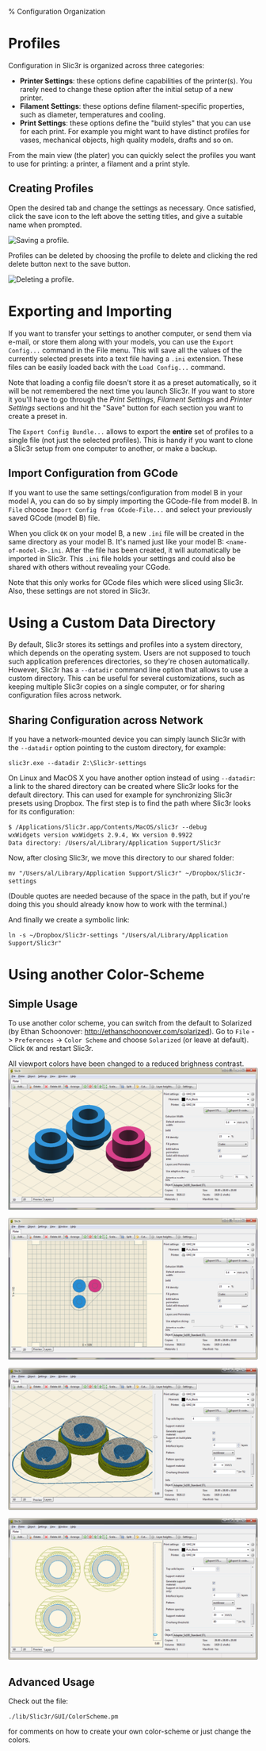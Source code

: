 % Configuration Organization

Profiles
========

Configuration in Slic3r is organized across three categories:

* **Printer Settings**: these options define capabilities of the printer(s). You rarely need to change these option after the initial setup of a new printer.
* **Filament Settings**: these options define filament-specific properties, such as diameter, temperatures and cooling.
* **Print Settings**: these options define the "build styles" that you can use for each print. For example you might want to have distinct profiles for vases, mechanical objects, high quality models, drafts and so on.

From the main view (the plater) you can quickly select the profiles you want to use for printing: a printer, a filament and a print style.

Creating Profiles
-----------------

Open the desired tab and change the settings as necessary. Once
satisfied, click the save icon to the left above the setting titles, and
give a suitable name when prompted.

![Saving a profile.](images/creating_a_profile.png)

Profiles can be deleted by choosing the profile to delete and clicking
the red delete button next to the save button.

![Deleting a profile.](images/deleting_a_profile.png)


Exporting and Importing
=======================

If you want to transfer your settings to another computer, or send them via e-mail, or store them along with your models, you can use the `Export Config...` command in the File menu. This will save all the values of the currently selected presets into a text file having a `.ini` extension. These files can be easily loaded back with the `Load Config...` command.

Note that loading a config file doesn't store it as a preset automatically, so it will be not remembered the next time you launch Slic3r. If you want to store it you'll have to go through the *Print Settings*, *Filament Settings* and *Printer Settings* sections and hit the "Save" button for each section you want to create a preset in.

The `Export Config Bundle...` allows to export the **entire** set of profiles to a single file (not just the selected profiles). This is handy if you want to clone a Slic3r setup from one computer to another, or make a backup.

Import Configuration from GCode
-------------------------------

If you want to use the same settings/configuration from model B in your model A, you can do so by simply importing the GCode-file from model B.
In `File` choose `Import Config from GCode-File...` and select your previously saved GCode (model B) file.

When you click `OK` on your model B, a new `.ini` file will be created in the same directory as your model B. It's named just like your model B: `<name-of-model-B>.ini`. After the file has been created, it will automatically be imported in Slic3r. This `.ini` file holds your settings and could also be shared with others without revealing your CGode.

Note that this only works for GCode files which were sliced using Slic3r. Also, these settings are not stored in Slic3r.

Using a Custom Data Directory
=============================

By default, Slic3r stores its settings and profiles into a system directory, which depends on the operating system. Users are not supposed to touch such application preferences directories, so they're chosen automatically. However, Slic3r has a `--datadir` command line option that allows to use a custom directory. This can be useful for several customizations, such as keeping multiple Slic3r copies on a single computer, or for sharing configuration files across network.

Sharing Configuration across Network
------------------------------------

If you have a network-mounted device you can simply launch Slic3r with the `--datadir` option pointing to the custom directory, for example:

```
slic3r.exe --datadir Z:\Slic3r-settings
```

On Linux and MacOS X you have another option instead of using `--datadir`: a link to the shared directory can be created where Slic3r looks for the default directory. This can used for example for synchronizing Slic3r presets using Dropbox. The first step is to find the path where Slic3r looks for its configuration:

```
$ /Applications/Slic3r.app/Contents/MacOS/slic3r --debug
wxWidgets version wxWidgets 2.9.4, Wx version 0.9922
Data directory: /Users/al/Library/Application Support/Slic3r
```

Now, after closing Slic3r, we move this directory to our shared folder:

```
mv "/Users/al/Library/Application Support/Slic3r" ~/Dropbox/Slic3r-settings
```

(Double quotes are needed because of the space in the path, but if you're doing this you should already know how to work with the terminal.)

And finally we create a symbolic link:

```
ln -s ~/Dropbox/Slic3r-settings "/Users/al/Library/Application Support/Slic3r"
```

Using another Color-Scheme
==========================

Simple Usage
------------

To use another color scheme, you can switch from the default to Solarized (by Ethan Schoonover: http://ethanschoonover.com/solarized).
Go to `File` -> `Preferences` -> `Color Scheme` and choose `Solarized` (or leave at default). Click `OK` and restart Slic3r.

All viewport colors have been changed to a reduced brighness contrast.
![Solarized Color-Scheme of the *3D* Plater.](images/colorscheme_3dplater.png)

![Solarized Color-Scheme of the *2D* Tab.](images/colorscheme_2dplater.png)

![Solarized Color-Scheme of the 3D *Preview* Tab.](images/colorscheme_3dpreview.png)

![Solarized Color-Scheme of the 2D *Layers* Tab.](images/colorscheme_2dlayers.png)

Advanced Usage
--------------

Check out the file:

```
./lib/Slic3r/GUI/ColorScheme.pm
```
for comments on how to create your own color-scheme or just change the colors.
